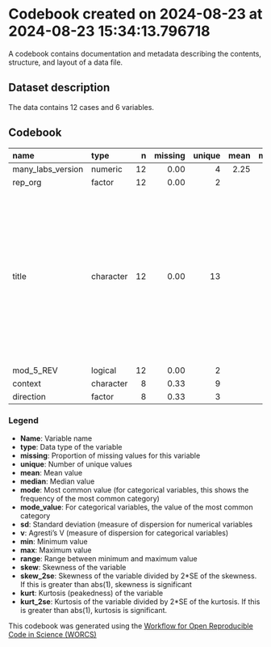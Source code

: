 Codebook created on 2024-08-23 at 2024-08-23 15:34:13.796718
================

A codebook contains documentation and metadata describing the contents,
structure, and layout of a data file.

## Dataset description

The data contains 12 cases and 6 variables.

## Codebook

| name              | type      |   n | missing | unique | mean | median | mode | mode_value                                                                                                                                          |   sd |    v | min | max | range | skew | skew_2se |  kurt | kurt_2se |
|:------------------|:----------|----:|--------:|-------:|-----:|-------:|-----:|:----------------------------------------------------------------------------------------------------------------------------------------------------|-----:|-----:|----:|----:|------:|-----:|---------:|------:|---------:|
| many_labs_version | numeric   |  12 |    0.00 |      4 | 2.25 |      2 |    2 |                                                                                                                                                     | 1.22 |      |   1 |   5 |     4 | 0.68 |     0.53 | -0.39 |    -0.16 |
| rep_org           | factor    |  12 |    0.00 |      2 |      |        |   12 | Replication                                                                                                                                         |      | 0.00 |     |     |       |      |          |       |          |
| title             | character |  12 |    0.00 |     13 |      |        |    1 | . Issue involvement can increase or decrease persuasion by enhancing message­relevant cognitive responses (Cacioppo, Petty, & Morris, 1983, Study 1) |      | 0.92 |     |     |       |      |          |       |          |
| mod_5_REV         | logical   |  12 |    0.00 |      2 |      |        |   12 | TRUE                                                                                                                                                |      | 0.00 |     |     |       |      |          |       |          |
| context           | character |   8 |    0.33 |      9 |      |        |    4 |                                                                                                                                                     |      | 0.88 |     |     |       |      |          |       |          |
| direction         | factor    |   8 |    0.33 |      3 |      |        |    7 | decrease                                                                                                                                            |      | 0.22 |     |     |       |      |          |       |          |

### Legend

- **Name**: Variable name
- **type**: Data type of the variable
- **missing**: Proportion of missing values for this variable
- **unique**: Number of unique values
- **mean**: Mean value
- **median**: Median value
- **mode**: Most common value (for categorical variables, this shows the
  frequency of the most common category)
- **mode_value**: For categorical variables, the value of the most
  common category
- **sd**: Standard deviation (measure of dispersion for numerical
  variables
- **v**: Agresti’s V (measure of dispersion for categorical variables)
- **min**: Minimum value
- **max**: Maximum value
- **range**: Range between minimum and maximum value
- **skew**: Skewness of the variable
- **skew_2se**: Skewness of the variable divided by 2\*SE of the
  skewness. If this is greater than abs(1), skewness is significant
- **kurt**: Kurtosis (peakedness) of the variable
- **kurt_2se**: Kurtosis of the variable divided by 2\*SE of the
  kurtosis. If this is greater than abs(1), kurtosis is significant.

This codebook was generated using the [Workflow for Open Reproducible
Code in Science (WORCS)](https://osf.io/zcvbs/)
